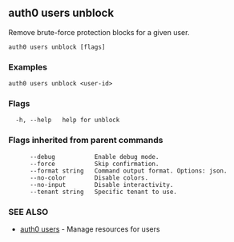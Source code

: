 ## auth0 users unblock

Remove brute-force protection blocks for a given user.

```
auth0 users unblock [flags]
```

### Examples

```
auth0 users unblock <user-id>
```

### Flags

```
  -h, --help   help for unblock
```

### Flags inherited from parent commands

```
      --debug           Enable debug mode.
      --force           Skip confirmation.
      --format string   Command output format. Options: json.
      --no-color        Disable colors.
      --no-input        Disable interactivity.
      --tenant string   Specific tenant to use.
```

### SEE ALSO

* [auth0 users](auth0_users.md)	 - Manage resources for users

